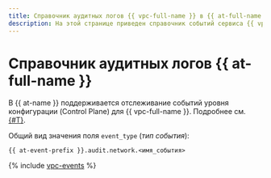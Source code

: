 ```yaml
---
title: Справочник аудитных логов {{ vpc-full-name }} в {{ at-full-name }}
description: На этой странице приведен справочник событий сервиса {{ vpc-name }}, отслеживаемых в {{ at-name }}.
---
```


# Справочник аудитных логов {{ at-full-name }}

В {{ at-name }} поддерживается отслеживание событий уровня конфигурации (Control Plane) для {{ vpc-full-name }}. Подробнее см. [{#T}](../audit-trails/concepts/format.md).

Общий вид значения поля `event_type` (_тип события_):

```text
{{ at-event-prefix }}.audit.network.<имя_события>
```

{% include [vpc-events](../_includes/audit-trails/events/vpc-events.md) %}